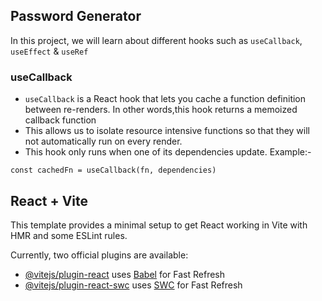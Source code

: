 ## Password Generator
In this project, we will learn about different hooks such as ```useCallback```,   ```useEffect``` & ```useRef```

### **useCallback**
- ```useCallback``` is a React hook that lets you cache a function definition between re-renders. In other words,this hook returns a memoized callback function
- This allows us to isolate resource intensive functions so that they will not automatically run on every render.
- This hook only runs when one of its dependencies update.
Example:-
```
const cachedFn = useCallback(fn, dependencies)
```


## React + Vite

This template provides a minimal setup to get React working in Vite with HMR and some ESLint rules.

Currently, two official plugins are available:

- [@vitejs/plugin-react](https://github.com/vitejs/vite-plugin-react/blob/main/packages/plugin-react/README.md) uses [Babel](https://babeljs.io/) for Fast Refresh
- [@vitejs/plugin-react-swc](https://github.com/vitejs/vite-plugin-react-swc) uses [SWC](https://swc.rs/) for Fast Refresh
